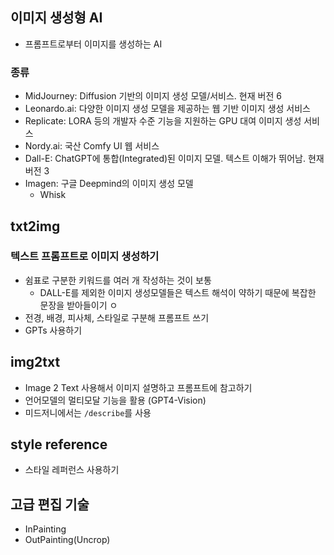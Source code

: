 ## 이미지 생성형 AI

- 프롬프트로부터 이미지를 생성하는 AI

### 종류

- MidJourney: Diffusion 기반의 이미지 생성 모델/서비스. 현재 버전 6
- Leonardo.ai: 다양한 이미지 생성 모델을 제공하는 웹 기반 이미지 생성 서비스
- Replicate: LORA 등의 개발자 수준 기능을 지원하는 GPU 대여 이미지 생성 서비스
- Nordy.ai: 국산 Comfy UI 웹 서비스
- Dall-E: ChatGPT에 통합(Integrated)된 이미지 모델. 텍스트 이해가 뛰어남. 현재 버전 3
- Imagen: 구글 Deepmind의 이미지 생성 모델
	- Whisk

## txt2img

### 텍스트 프롬프트로 이미지 생성하기

- 쉼표로 구분한 키워드를 여러 개 작성하는 것이 보통
	- DALL-E를 제외한 이미지 생성모델들은 텍스트 해석이 약하기 때문에 복잡한 문장을 받아들이기 ㅇ
- 전경, 배경, 피사체, 스타일로 구분해 프롬프트 쓰기
- GPTs 사용하기

## img2txt

- Image 2 Text 사용해서 이미지 설명하고 프롬프트에 참고하기
- 언어모델의 멀티모달 기능을 활용 (GPT4-Vision)
- 미드저니에서는 `/describe`를 사용

## style reference

- 스타일 레퍼런스 사용하기

## 고급 편집 기술

- InPainting
- OutPainting(Uncrop)

